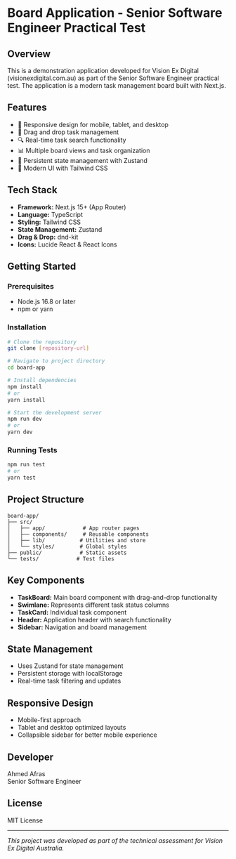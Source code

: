 # Board Application - Senior Software Engineer Practical Test

## Overview
This is a demonstration application developed for Vision Ex Digital (visionexdigital.com.au) as part of the Senior Software Engineer practical test. The application is a modern task management board built with Next.js.

## Features
- 📱 Responsive design for mobile, tablet, and desktop
- 🎯 Drag and drop task management
- 🔍 Real-time task search functionality
- 📊 Multiple board views and task organization
- 💾 Persistent state management with Zustand
- 🎨 Modern UI with Tailwind CSS

## Tech Stack
- **Framework:** Next.js 15+ (App Router)
- **Language:** TypeScript
- **Styling:** Tailwind CSS
- **State Management:** Zustand
- **Drag & Drop:** dnd-kit
- **Icons:** Lucide React & React Icons

## Getting Started

### Prerequisites
- Node.js 16.8 or later
- npm or yarn

### Installation
```bash
# Clone the repository
git clone [repository-url]

# Navigate to project directory
cd board-app

# Install dependencies
npm install
# or
yarn install

# Start the development server
npm run dev
# or
yarn dev
```

### Running Tests
```bash
npm run test
# or
yarn test
```

## Project Structure
```
board-app/
├── src/
│   ├── app/            # App router pages
│   ├── components/     # Reusable components
│   ├── lib/           # Utilities and store
│   └── styles/        # Global styles
├── public/            # Static assets
└── tests/            # Test files
```

## Key Components
- **TaskBoard:** Main board component with drag-and-drop functionality
- **Swimlane:** Represents different task status columns
- **TaskCard:** Individual task component
- **Header:** Application header with search functionality
- **Sidebar:** Navigation and board management

## State Management
- Uses Zustand for state management
- Persistent storage with localStorage
- Real-time task filtering and updates

## Responsive Design
- Mobile-first approach
- Tablet and desktop optimized layouts
- Collapsible sidebar for better mobile experience

## Developer
Ahmed Afras  
Senior Software Engineer

## License
MIT License

---
*This project was developed as part of the technical assessment for Vision Ex Digital Australia.*